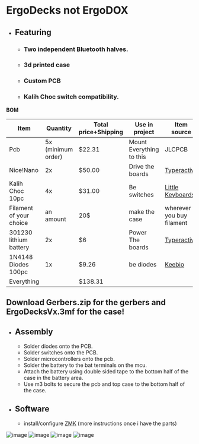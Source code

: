 # ErgoDecks not ErgoDOX
- ## Featuring
  - ### Two independent Bluetooth halves.
  - ### 3d printed case
  - ### Custom PCB
  - ### Kalih Choc switch compatibility.

**BOM**

| Item |Quantity |Total price+Shipping|Use in project|Item source|
| ------------- | ------------- | ------------- | ------------- | ------------- |
| Pcb  | 5x (minimum order) |$22.31|Mount Everything to this|JLCPCB|
| Nice!Nano	  | 2x |$50.00|Drive the boards|[Typeractive](https://typeractive.xyz/products/nice-nano?_pos=1&_psq=nice%21&_ss=e&_v=1.0)|
|Kalih Choc 10pc	|4x|$31.00|Be switches|[Little Keyboards](https://www.littlekeyboards.com/collections/keyboard-switches/products/kailh-choc-low-profile-switches)|
|Filament of your choice|an amount|20$|make the case|wherever you buy filament|
|301230 lithium battery|2x|$6|Power The boards|[Typeractive](https://typeractive.xyz/products/lithium-battery-110mah?variant=43294731632871)|
|1N4148 Diodes 100pc|1x|$9.26|be diodes|[Keebio](https://keeb.io/products/1n4148-diodes)|
|Everything||$138.31|||

## **Download Gerbers.zip for the gerbers and ErgoDecksVx.3mf for the case!**
- ## **Assembly**
  - Solder diodes onto the PCB.
  - Solder switches onto the PCB.
  - Solder microcontrollers onto the pcb.
  - Solder the battery to the bat terminals on the mcu.
  - Attach the battery using double sided tape to the bottom half of the case in the battery area.
  - Use m3 bolts to secure the pcb and top case to the bottom half of the case.

- ## **Software**
  - install/configure [ZMK](https://zmk.dev/docs/user-setup) (more instructions once i have the parts)

![image](https://github.com/user-attachments/assets/49c8ae91-7437-4b8a-8b07-92a017c727ab)
![image](https://github.com/user-attachments/assets/4712b373-c182-4556-9e80-d0b9a6c7b6ed)
![image](https://github.com/user-attachments/assets/2ce62174-ef9d-4f3f-a253-81af70ed6a5a)
![image](https://github.com/user-attachments/assets/054641cc-98f3-42de-8c28-08df6e4e4228)
